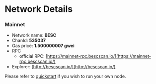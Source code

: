 # Network Details

### Mainnet

* Network name: **BESC**
* ChanId: **535037**
* Gas price: **1.500000007 gwei**
* RPC
  * official RPC: [https://mainnet-rpc.bescscan.io/](https://mainnet-rpc.bescscan.io/)​
* Explorer: [http://bescscan.io/](http://bescscan.io/)​

Please refer to [quickstart](https://github.com/fkt20/FAKTNetwork/#using-quickstart) if you wish to run your own node.
